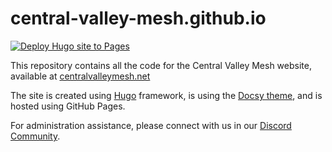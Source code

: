# central-valley-mesh.github.io

[![Deploy Hugo site to Pages](https://github.com/CentralValleyMesh/centralvalleymesh.github.io/actions/workflows/hugo.yaml/badge.svg)](https://github.com/CentralValleyMesh/centralvalleymesh.github.io/actions/workflows/hugo.yaml)

This repository contains all the code for the Central Valley Mesh website, available at [centralvalleymesh.net](https://centralvalleymesh.net/)

The site is created using [Hugo](https://gohugo.io) framework, is using the [Docsy theme](https://github.com/google/docsy), and is hosted using GitHub Pages.

For administration assistance, please connect with us in our [Discord Community](https://discord.gg/9KUu5QQqMx).